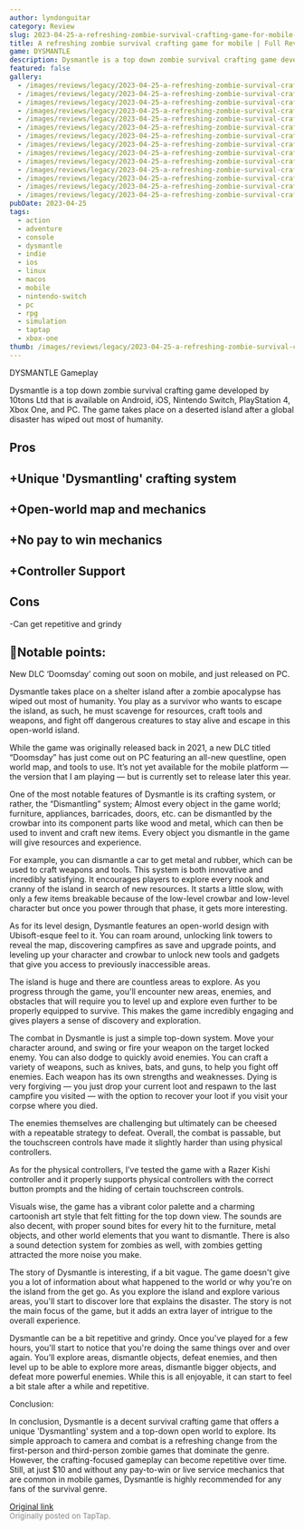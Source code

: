 ```yaml
---
author: lyndonguitar
category: Review
slug: 2023-04-25-a-refreshing-zombie-survival-crafting-game-for-mobile-full-review-dysmantle
title: A refreshing zombie survival crafting game for mobile | Full Review - Dysmantle
game: DYSMANTLE
description: Dysmantle is a top down zombie survival crafting game developed by 10tons Ltd that is available on Android, iOS, Nintendo Switch, PlayStation 4, Xbox One, and PC. The game takes place on a deserted island after a global disaster has wiped out most of humanity.
featured: false
gallery:
  - /images/reviews/legacy/2023-04-25-a-refreshing-zombie-survival-crafting-game-for-mobile--full-review---dysmantle-0.avif
  - /images/reviews/legacy/2023-04-25-a-refreshing-zombie-survival-crafting-game-for-mobile--full-review---dysmantle-1.avif
  - /images/reviews/legacy/2023-04-25-a-refreshing-zombie-survival-crafting-game-for-mobile--full-review---dysmantle-2.avif
  - /images/reviews/legacy/2023-04-25-a-refreshing-zombie-survival-crafting-game-for-mobile--full-review---dysmantle-3.avif
  - /images/reviews/legacy/2023-04-25-a-refreshing-zombie-survival-crafting-game-for-mobile--full-review---dysmantle-4.avif
  - /images/reviews/legacy/2023-04-25-a-refreshing-zombie-survival-crafting-game-for-mobile--full-review---dysmantle-5.avif
  - /images/reviews/legacy/2023-04-25-a-refreshing-zombie-survival-crafting-game-for-mobile--full-review---dysmantle-6.avif
  - /images/reviews/legacy/2023-04-25-a-refreshing-zombie-survival-crafting-game-for-mobile--full-review---dysmantle-7.avif
  - /images/reviews/legacy/2023-04-25-a-refreshing-zombie-survival-crafting-game-for-mobile--full-review---dysmantle-8.avif
  - /images/reviews/legacy/2023-04-25-a-refreshing-zombie-survival-crafting-game-for-mobile--full-review---dysmantle-9.avif
  - /images/reviews/legacy/2023-04-25-a-refreshing-zombie-survival-crafting-game-for-mobile--full-review---dysmantle-10.avif
  - /images/reviews/legacy/2023-04-25-a-refreshing-zombie-survival-crafting-game-for-mobile--full-review---dysmantle-11.avif
  - /images/reviews/legacy/2023-04-25-a-refreshing-zombie-survival-crafting-game-for-mobile--full-review---dysmantle-12.avif
  - /images/reviews/legacy/2023-04-25-a-refreshing-zombie-survival-crafting-game-for-mobile--full-review---dysmantle-13.avif
pubDate: 2023-04-25
tags:
  - action
  - adventure
  - console
  - dysmantle
  - indie
  - ios
  - linux
  - macos
  - mobile
  - nintendo-switch
  - pc
  - rpg
  - simulation
  - taptap
  - xbox-one
thumb: /images/reviews/legacy/2023-04-25-a-refreshing-zombie-survival-crafting-game-for-mobile--full-review---dysmantle-0.avif
---
```


DYSMANTLE
Gameplay

Dysmantle is a top down zombie survival crafting game developed by 10tons Ltd that is available on Android, iOS, Nintendo Switch, PlayStation 4, Xbox One, and PC. The game takes place on a deserted island after a global disaster has wiped out most of humanity.




## Pros



## +Unique 'Dysmantling' crafting system


## +Open-world map and mechanics


## +No pay to win mechanics


## +Controller Support




## Cons


-Can get repetitive and grindy


## 📝Notable points:

New DLC ‘Doomsday’ coming out soon on mobile, and just released on PC.

Dysmantle takes place on a shelter island after a zombie apocalypse has wiped out most of humanity. You play as a survivor who wants to escape the island, as such, he must scavenge for resources, craft tools and weapons, and fight off dangerous creatures to stay alive and escape in this open-world island.

While the game was originally released back in 2021, a new DLC titled “Doomsday” has just come out on PC featuring an all-new questline, open world map, and tools to use. It’s not yet available for the mobile platform — the version that I am playing — but is currently set to release later this year.

One of the most notable features of Dysmantle is its crafting system, or rather, the “Dismantling” system; Almost every object in the game world; furniture, appliances, barricades, doors, etc. can be dismantled by the crowbar into its component parts like wood and metal, which can then be used to invent and craft new items. Every object you dismantle in the game will give resources and experience.

For example, you can dismantle a car to get metal and rubber, which can be used to craft weapons and tools. This system is both innovative and incredibly satisfying. It encourages players to explore every nook and cranny of the island in search of new resources. It starts a little slow, with only a few items breakable because of the low-level crowbar and low-level character but once you power through that phase, it gets more interesting.

As for its level design, Dysmantle features an open-world design with Ubisoft-esque feel to it. You can roam around, unlocking link towers to reveal the map, discovering campfires as save and upgrade points, and leveling up your character and crowbar to unlock new tools and gadgets that give you access to previously inaccessible areas.

The island is huge and there are countless areas to explore. As you progress through the game, you'll encounter new areas, enemies, and obstacles that will require you to level up and explore even further to be properly equipped to survive. This makes the game incredibly engaging and gives players a sense of discovery and exploration.

The combat in Dysmantle is just a simple top-down system. Move your character around, and swing or fire your weapon on the target locked enemy. You can also dodge to quickly avoid enemies. You can craft a variety of weapons, such as knives, bats, and guns, to help you fight off enemies. Each weapon has its own strengths and weaknesses. Dying is very forgiving — you just drop your current loot and respawn to the last campfire you visited — with the option to recover your loot if you visit your corpse where you died.

The enemies themselves are challenging but ultimately can be cheesed with a repeatable strategy to defeat. Overall, the combat is passable, but the touchscreen controls have made it slightly harder than using physical controllers.

As for the physical controllers, I’ve tested the game with a Razer Kishi controller and it properly supports physical controllers with the correct button prompts and the hiding of certain touchscreen controls.

Visuals wise, the game has a vibrant color palette and a charming cartoonish art style that felt fitting for the top down view. The sounds are also decent, with proper sound bites for every hit to the furniture, metal objects, and other world elements that you want to dismantle. There is also a sound detection system for zombies as well, with zombies getting attracted the more noise you make.

The story of Dysmantle is interesting, if a bit vague. The game doesn't give you a lot of information about what happened to the world or why you're on the island from the get go. As you explore the island and explore various areas, you'll start to discover lore that explains the disaster. The story is not the main focus of the game, but it adds an extra layer of intrigue to the overall experience.

Dysmantle can be a bit repetitive and grindy. Once you've played for a few hours, you'll start to notice that you're doing the same things over and over again. You’ll explore areas, dismantle objects, defeat enemies, and then level up to be able to explore more areas, dismantle bigger objects, and defeat more powerful enemies. While this is all enjoyable, it can start to feel a bit stale after a while and repetitive.

Conclusion:

In conclusion, Dysmantle is a decent survival crafting game that offers a unique 'Dysmantling' system and a top-down open world to explore. Its simple approach to camera and combat is a refreshing change from the first-person and third-person zombie games that dominate the genre. However, the crafting-focused gameplay can become repetitive over time. Still, at just $10 and without any pay-to-win or live service mechanics that are common in mobile games, Dysmantle is highly recommended for any fans of the survival genre.

[Original link](https://www.taptap.io/post/5238688)<br><span style="font-size: 0.95em; color: #888;">Originally posted on TapTap.</span>